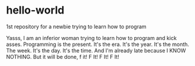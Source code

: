 # hello-world
1st repository for a newbie trying to learn how to program

Yasss, I am an inferior woman trying to learn how to program and kick asses. 
Programming is the present.
It's the era.
It's the year.
It's the month.
The week.
It's the day.
It's the time.
And I'm already late because I KNOW NOTHING.
But it will be done, f it!
F It!
F It!
F It!


